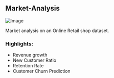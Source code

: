 ## Market-Analysis

![Image](https://www.google.com/imgres?imgurl=https%3A%2F%2Fpreviews.123rf.com%2Fimages%2Fkbuntu%2Fkbuntu1208%2Fkbuntu120800032%2F14768879-magnified-illustration-with-the-word-market-analysis-on-white-background-.jpg&imgrefurl=https%3A%2F%2Fwww.123rf.com%2Fphoto_14768879_magnified-illustration-with-the-word-market-analysis-on-white-background-.html&tbnid=8lJWR4uetYabDM&vet=12ahUKEwiA56DU7fPqAhXKs6QKHQhHBxQQMygjegUIARCdAg..i&docid=aPwrmO-z1sl7HM&w=1300&h=975&q=market%20analysis&ved=2ahUKEwiA56DU7fPqAhXKs6QKHQhHBxQQMygjegUIARCdAg)

Market analysis on an Online Retail shop dataset.

### Highlights:

* Revenue growth
* New Customer Ratio
* Retention Rate
* Customer Churn Prediction

